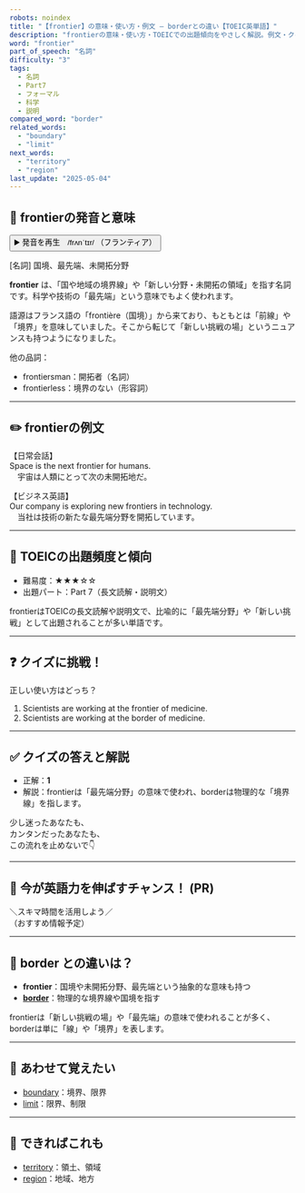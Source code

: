 ```yaml
---
robots: noindex
title: "【frontier】の意味・使い方・例文 ― borderとの違い【TOEIC英単語】"
description: "frontierの意味・使い方・TOEICでの出題傾向をやさしく解説。例文・クイズ付きでborderとの違いもわかりやすく学べます。"
word: "frontier"
part_of_speech: "名詞"
difficulty: "3"
tags:
  - 名詞
  - Part7
  - フォーマル
  - 科学
  - 説明
compared_word: "border"
related_words:
  - "boundary"
  - "limit"
next_words:
  - "territory"
  - "region"
last_update: "2025-05-04"
---
```


## 🔰 frontierの発音と意味

<button class="play-audio" onclick="playTTS('frontier')">
  <span class="play-audio-main">
    ▶️ 発音を再生　/frʌnˈtɪr/
  </span>
  <span class="play-audio-sub">
    （フランティア）
  </span>
</button>

[名詞] 国境、最先端、未開拓分野

**frontier** は、「国や地域の境界線」や「新しい分野・未開拓の領域」を指す名詞です。科学や技術の「最先端」という意味でもよく使われます。

語源はフランス語の「frontière（国境）」から来ており、もともとは「前線」や「境界」を意味していました。そこから転じて「新しい挑戦の場」というニュアンスも持つようになりました。

他の品詞：  
- frontiersman：開拓者（名詞）
- frontierless：境界のない（形容詞）

---

## ✏️ frontierの例文

【日常会話】  
Space is the next frontier for humans.  
　宇宙は人類にとって次の未開拓地だ。

【ビジネス英語】  
Our company is exploring new frontiers in technology.  
　当社は技術の新たな最先端分野を開拓しています。

---

## 🎯 TOEICの出題頻度と傾向

- 難易度：★★★☆☆
- 出題パート：Part 7（長文読解・説明文）

frontierはTOEICの長文読解や説明文で、比喩的に「最先端分野」や「新しい挑戦」として出題されることが多い単語です。

---

## ❓ クイズに挑戦！

正しい使い方はどっち？

1. Scientists are working at the frontier of medicine.  
2. Scientists are working at the border of medicine.

---

## ✅ クイズの答えと解説

- 正解：**1**
- 解説：frontierは「最先端分野」の意味で使われ、borderは物理的な「境界線」を指します。

少し迷ったあなたも、  
カンタンだったあなたも、  
この流れを止めないで👇️

---

## 🚀 今が英語力を伸ばすチャンス！ (PR)

<div class="info-center">
＼スキマ時間を活用しよう／<br>  
（おすすめ情報予定）
</div>

---

## 🤔  border との違いは？

- **frontier**：国境や未開拓分野、最先端という抽象的な意味も持つ
- **[border](/border)**：物理的な境界線や国境を指す

frontierは「新しい挑戦の場」や「最先端」の意味で使われることが多く、borderは単に「線」や「境界」を表します。

---

## 🧩 あわせて覚えたい

- [boundary](/boundary)：境界、限界
- [limit](/limit)：限界、制限

---

## 📖 できればこれも

- [territory](/territory)：領土、領域
- [region](/region)：地域、地方

<!-- cvid: aid36_bid06 -->
